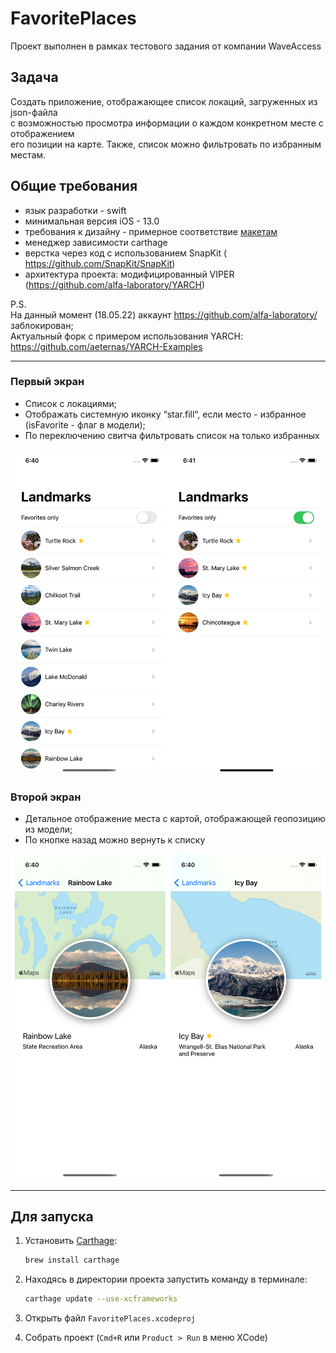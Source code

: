 # FavoritePlaces
Проект выполнен в рамках тестового задания от компании WaveAccess

## Задача
Создать приложение, отображающее список локаций, загруженных из json-файла  
с возможностью просмотра информации о каждом конкретном месте с отображением  
его позиции на карте. Также, список можно фильтровать по избранным местам.

## Общие требования
- язык разработки - swift
- минимальная версия iOS - 13.0
- требования к дизайну - примерное соответствие [макетам](Тестовое%20задание/Макеты)
- менеджер зависимости carthage
- верстка через код с использованием SnapKit (​https://github.com/SnapKit/SnapKit)
- архитектура проекта: модифицированный VIPER (https://github.com/alfa-laboratory/YARCH)

P.S.  
На данный момент (18.05.22) аккаунт https://github.com/alfa-laboratory/ заблокирован;  
Актуальный форк с примером использования YARCH: https://github.com/aeternas/YARCH-Examples

____

### Первый экран
- Список с локациями;
- Отображать системную иконку “star.fill“, если место - избранное (isFavorite - флаг в модели); 
- По переключению свитча фильтровать список на только избранных

![Main Screen](Assets/main-screen.png)

### Второй экран
- Детальное отображение места с картой, отображающей геопозицию из модели;
- По кнопке назад можно вернуть к списку

![Location Details](Assets/details-screen.png)

____

## Для запуска
1. Установить [Carthage](https://github.com/Carthage/Carthage):

	```bash
	brew install carthage
	```
2. Находясь в директории проекта запустить команду в терминале:

	```bash
	carthage update --use-xcframeworks
	```
3. Открыть файл `FavoritePlaces.xcodeproj`
4. Собрать проект (`Cmd+R` или `Product > Run` в меню XCode)